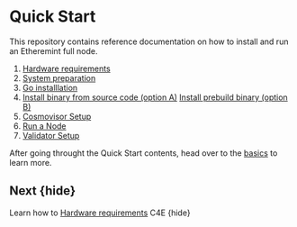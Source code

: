 <!--
order: false
parent:
  order: 6
-->

# Quick Start

This repository contains reference documentation on how to install and run an Etheremint full node.
1. [Hardware requirements](hardware-requirements.md)
2. [System preparation](system-preparation.md)
3. [Go installlation](install-go.md)
4. [Install binary from source code (option A)](install-binary-source-code.md) [Install prebuild binary (option B)](install-binary.md)
5. [Cosmovisor Setup](cosmovisor-setup.md)
6. [Run a Node](run_node.md)
7. [Validator Setup](validator-setup.md)

After going throught the Quick Start contents, head over to the [basics](./../basics/README.md) to learn more.

## Next {hide}

Learn how to [Hardware requirements](./hardware-requirements.md) C4E {hide}
